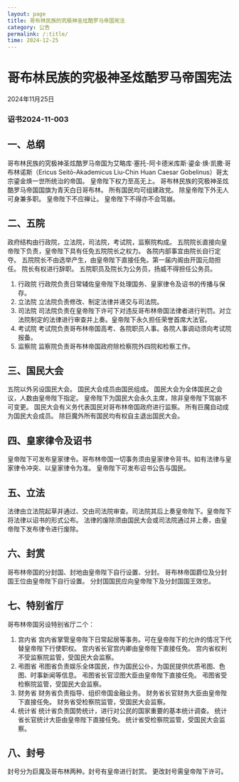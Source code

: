 ```yaml
--- 
layout: page
title: 哥布林民族的究极神圣炫酷罗马帝国宪法
category: 公告
permalink: /:title/
time: 2024-12-25
---
```

# 哥布林民族的究极神圣炫酷罗马帝国宪法
2024年11月25日
### 诏书2024-11-003

## 一、总纲
哥布林民族的究极神圣炫酷罗马帝国为艾略库·塞托-阿卡德米库斯·鎏金·焕·凯撒·哥布林诺斯（Ericus Seitō-Akademicus Liu-Chin Huan Caesar Gobelinus）哥太宗鎏金焕一世所统治的帝国。
皇帝陛下权力至高无上。
哥布林民族的究极神圣炫酷罗马帝国国旗为青天白日哥布林。
所有国民均可组建政党。
除皇帝陛下外无人可身兼多职。
皇帝陛下不应禅让。
皇帝陛下不得亦不会驾崩。

## 二、五院
政府结构由行政院，立法院，司法院，考试院，监察院构成。
五院院长直接向皇帝陛下负责，皇帝陛下具有任免五院院长之权力。
各院内部事宜由院长自行定夺。
五院院长不由选举产生，由皇帝陛下直接任免。第一届内阁由开国元勋担任。
院长有权进行辞职。
五院职员及院长为公务员，扬威不得担任公务员。
1. 行政院
行政院负责日常辅佐皇帝陛下处理国务、皇家律令及诏书的传播与保存。
2. 立法院
立法院负责修改、制定法律并递交与司法院。
3. 司法院
司法院负责在皇帝陛下许可下对违反哥布林帝国法律者进行判罚。对立法院制定的法律进行审查并上奏。皇帝陛下永久担任荣誉首席大法官。
4. 考试院
考试院负责哥布林帝国高考、各院职员人事。各院人事调动须向考试院报备。
5. 监察院
监察院负责哥布林帝国政府除检察院外四院和检察工作。

## 三、国民大会
五院以外另设国民大会。
国民大会成员由国民组成。
国民大会为全体国民之会议，人数由皇帝陛下指定。
皇帝陛下为国民大会永久主席，除非皇帝陛下驾崩不可变更。
国民大会有义务代表国民对哥布林帝国政府进行监察。
所有巨魔自动成为国民大会成员。
除巨魔外所有国民均有权自主退出国民大会。

## 四、皇家律令及诏书
皇帝陛下可发布皇家律令。哥布林帝国一切事务须由皇家律令背书。如有法律与皇家律令冲突、以皇家律令为准。
皇帝陛下可发布诏书公告与国民。

## 五、立法
法律由立法院起草并通过、交由司法院审查。司法院其后上奏皇帝陛下。皇帝陛下将法律以诏书的形式公布。
法律的废除须由国民大会或司法院通过并上奏，由皇帝陛下发布律令进行废除。

## 六、封赏
哥布林帝国的分封国、封地由皇帝陛下自行设置、分封。
哥布林帝国爵位及分封国王位由皇帝陛下自行设置。
分封国国民应向皇帝陛下及分封国国王效忠。

## 七、特别省厅
哥布林帝国另设特别省厅二个：
1. 宫内省
宫内省掌管皇帝陛下日常起居等事务。可在皇帝陛下的允许的情况下代替皇帝陛下行使职权。
宫内省长官宫内卿由皇帝陛下直接任免。
宫内省权利不受监察院监管，受国民大会监察。
2. 弔图省
弔图省负责娱乐全体国民，作为国民公仆，为国民提供优质弔图、色图、时事新闻等信息。
弔图省长官涩图大臣由皇帝陛下直接任免。
弔图省受检察院监管，受国民大会监察。
3. 财务省
财务省负责指导、组织帝国金融业务。
财务省长官财务大臣由皇帝陛下直接任免。
财务省受检察院监管，受国民大会监察。
4. 统计省
统计省负责国势统计，进行对公民的国家重要的基本统计调查。
统计省长官统计大臣由皇帝陛下直接任免。
统计省受检察院监管，受国民大会监察。

## 八、封号
封号分为巨魔及哥布林两种。封号有皇帝进行封赏。
更改封号需皇帝陛下许可。
